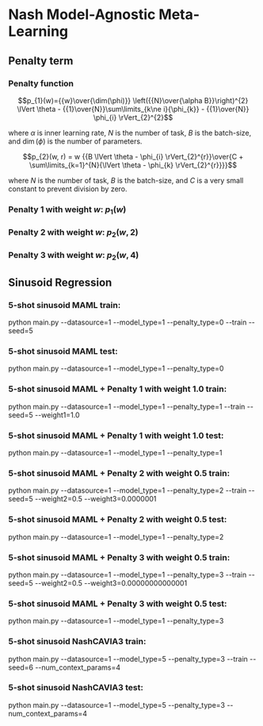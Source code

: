 # Nash Model-Agnostic Meta-Learning
## Penalty term
### Penalty function
$$p_{1}(w)={{w}\over{\dim(\phi)}} \left({{N}\over{\alpha B}}\right)^{2} \lVert \theta - {{1}\over{N}}\sum\limits_{k\ne i}{\phi_{k}} - {{1}\over{N}} \phi_{i} \rVert_{2}^{2}$$

where $\alpha$ is inner learning rate, $N$ is the number of task, $B$ is the batch-size, and $\dim(\phi)$ is the number of parameters.

$$p_{2}(w, r) = w {{B \lVert \theta - \phi_{i} \rVert_{2}^{r}}\over{C + \sum\limits_{k=1}^{N}{\lVert \theta - \phi_{k} \rVert_{2}^{r}}}}$$

where $N$ is the number of task, $B$ is the batch-size, and $C$ is a very small constant to prevent division by zero.

### Penalty 1 with weight $w$: $p_{1}(w)$
### Penalty 2 with weight $w$: $p_{2}(w, 2)$
### Penalty 3 with weight $w$: $p_{2}(w, 4)$

## Sinusoid Regression
### 5-shot sinusoid MAML train:
python main.py --datasource=1 --model_type=1 --penalty_type=0 --train --seed=5
### 5-shot sinusoid MAML test:
python main.py --datasource=1 --model_type=1 --penalty_type=0

### 5-shot sinusoid MAML + Penalty 1 with weight $1.0$ train:
python main.py --datasource=1 --model_type=1 --penalty_type=1 --train --seed=5 --weight1=1.0
### 5-shot sinusoid MAML + Penalty 1 with weight $1.0$ test:
python main.py --datasource=1 --model_type=1 --penalty_type=1

### 5-shot sinusoid MAML + Penalty 2 with weight $0.5$ train:
python main.py --datasource=1 --model_type=1 --penalty_type=2 --train --seed=5 --weight2=0.5 --weight3=0.0000001
### 5-shot sinusoid MAML + Penalty 2 with weight $0.5$ test:
python main.py --datasource=1 --model_type=1 --penalty_type=2

### 5-shot sinusoid MAML + Penalty 3 with weight $0.5$ train:
python main.py --datasource=1 --model_type=1 --penalty_type=3 --train --seed=5 --weight2=0.5 --weight3=0.00000000000001
### 5-shot sinusoid MAML + Penalty 3 with weight $0.5$ test:
python main.py --datasource=1 --model_type=1 --penalty_type=3




### 5-shot sinusoid NashCAVIA3 train:
python main.py --datasource=1 --model_type=5 --penalty_type=3 --train --seed=6 --num_context_params=4

### 5-shot sinusoid NashCAVIA3 test:
python main.py --datasource=1 --model_type=5 --penalty_type=3 --num_context_params=4


